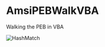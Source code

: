 # AmsiPEBWalkVBA
Walking the PEB in VBA

![HashMatch](https://github.com/rmdavy/AmsiPEBWalkVBA/blob/master/output.jpg)
